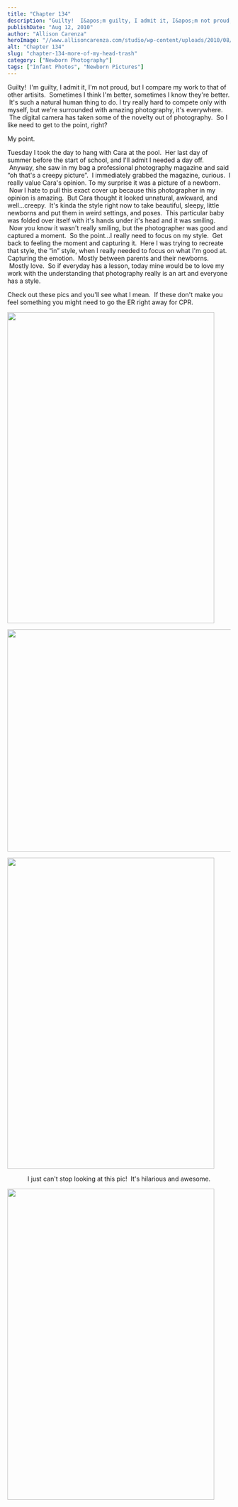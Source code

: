 ```yaml
---
title: "Chapter 134"
description: "Guilty!  I&apos;m guilty, I admit it, I&apos;m not proud, but I compare my work to that of other artisits.  Sometimes "
publishDate: "Aug 12, 2010"
author: "Allison Carenza"
heroImage: "//www.allisoncarenza.com/studio/wp-content/uploads/2010/08/par1.jpg"
alt: "Chapter 134"
slug: "chapter-134-more-of-my-head-trash"
category: ["Newborn Photography"]
tags: ["Infant Photos", "Newborn Pictures"]
---
```


<p>Guilty!  I&apos;m guilty, I admit it, I&apos;m not proud, but I compare my work to that of other artisits.  Sometimes I think I&apos;m better, sometimes I know they&apos;re better.  It&apos;s such a natural human thing to do. I try really hard to compete only with myself, but we&apos;re surrounded with amazing photography, it&apos;s everywhere.  The digital camera has taken some of the novelty out of photography.  So I like need to get to the point, right?</p>
<p>My point.</p>
<p>Tuesday I took the day to hang with Cara at the pool.  Her last day of summer before the start of school, and I&apos;ll admit I needed a day off.  Anyway, she saw in my bag a professional photography magazine and said &#8220;oh that&apos;s a creepy picture&#8221;.  I immediately grabbed the magazine, curious.  I really value Cara&apos;s opinion. To my surprise it was a picture of a newborn.  Now I hate to pull this exact cover up because this photographer in my opinion is amazing.  But Cara thought it looked unnatural, awkward, and well...creepy.  It&apos;s kinda the style right now to take beautiful, sleepy, little newborns and put them in weird settings, and poses.  This particular baby was folded over itself with it&apos;s hands under it&apos;s head and it was smiling.  Now you know it wasn&apos;t really smiling, but the photographer was good and captured a moment.  So the point...I really need to focus on my style.  Get back to feeling the moment and capturing it.  Here I was trying to recreate that style, the &#8220;in&#8221; style, when I really needed to focus on what I&apos;m good at. Capturing the emotion.  Mostly between parents and their newborns.  Mostly love.  So if everyday has a lesson, today mine would be to love my work with the understanding that photography really is an art and everyone has a style.</p>
<p>Check out these pics and you&apos;ll see what I mean.  If these don&apos;t make you feel something you might need to go the ER right away for CPR.</p>
<p><a rel="attachment wp-att-1214" href="http://www.allisoncarenza.com/archives/1209/par1"><img class="aligncenter size-full wp-image-1214" title="par1" src="http://www.allisoncarenza.com/studio/wp-content/uploads/2010/08/par1.jpg" alt="" width="467" height="700" srcset="/media/par1.jpg 467w, /media/par1-200x300.jpg 200w" sizes="(max-width: 467px) 100vw, 467px" /></a></p>
<p><a rel="attachment wp-att-1215" href="http://www.allisoncarenza.com/archives/1209/par2"><img class="aligncenter size-full wp-image-1215" title="par2" src="http://www.allisoncarenza.com/studio/wp-content/uploads/2010/08/par2.jpg" alt="" width="750" height="500" srcset="/media/par2.jpg 750w, /media/par2-300x200.jpg 300w" sizes="(max-width: 750px) 100vw, 750px" /></a></p>
<p><a rel="attachment wp-att-1217" href="http://www.allisoncarenza.com/archives/1209/par4"><img class="aligncenter size-full wp-image-1217" title="par4" src="http://www.allisoncarenza.com/studio/wp-content/uploads/2010/08/par4.jpg" alt="" width="467" height="700" srcset="/media/par4.jpg 467w, /media/par4-200x300.jpg 200w" sizes="(max-width: 467px) 100vw, 467px" /></a></p>
<p style="text-align: center;">I just can&apos;t stop looking at this pic!  It&apos;s hilarious and awesome.</p>
<p><a rel="attachment wp-att-1216" href="http://www.allisoncarenza.com/archives/1209/par3"><img class="aligncenter size-full wp-image-1216" title="par3" src="http://www.allisoncarenza.com/studio/wp-content/uploads/2010/08/par3.jpg" alt="" width="467" height="700" srcset="/media/par3.jpg 467w, /media/par3-200x300.jpg 200w" sizes="(max-width: 467px) 100vw, 467px" /></a></p>

